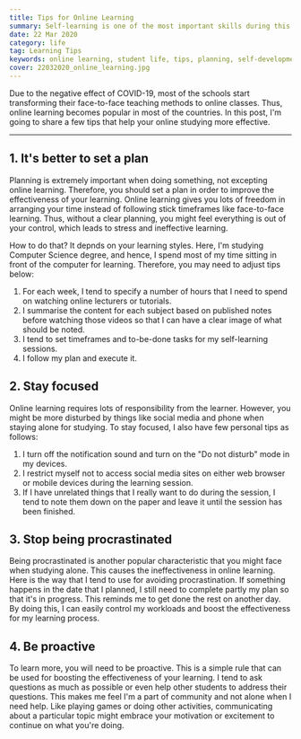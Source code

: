 ```yaml
---
title: Tips for Online Learning
summary: Self-learning is one of the most important skills during this pandemic period. Thus, I write this post to give some suggestions on preparing that skill.
date: 22 Mar 2020
category: life
tag: Learning Tips
keywords: online learning, student life, tips, planning, self-development
cover: 22032020_online_learning.jpg
---
```


Due to the negative effect of COVID-19, most of the schools start transforming their face-to-face teaching methods to online classes. Thus, online learning becomes popular in most of the countries. In this post, I'm going to share a few tips that help your online studying more effective.

----

## 1. It's better to set a plan
Planning is extremely important when doing something, not excepting online learning. Therefore, you should set a plan in order to improve the effectiveness of your learning. Online learning gives you lots of freedom in arranging your time instead of following stick timeframes like face-to-face learning. Thus, without a clear planning, you might feel everything is out of your control, which leads to stress and ineffective learning.

How to do that? It depnds on your learning styles. Here, I'm studying Computer Science degree, and hence, I spend most of my time sitting in front of the computer for learning. Therefore, you may need to adjust tips below:

1. For each week, I tend to specify a number of hours that I need to spend on watching online lecturers or tutorials.
2. I summarise the content for each subject based on published notes before watching those videos so that I can have a clear image of what should be noted.
3. I tend to set timeframes and to-be-done tasks for my self-learning sessions.
4. I follow my plan and execute it.

## 2. Stay focused
Online learning requires lots of responsibility from the learner. However, you might be more disturbed by things like social media and phone when staying alone for studying. To stay focused, I also have few personal tips as follows:

1. I turn off the notification sound and turn on the "Do not disturb" mode in my devices.
2. I restrict myself not to access social media sites on either web browser or mobile devices during the learning session.
3. If I have unrelated things that I really want to do during the session, I tend to note them down on the paper and leave it until the session has been finished.

## 3. Stop being procrastinated
Being procrastinated is another popular characteristic that you might face when studying alone. This causes the ineffectiveness in online learning. Here is the way that I tend to use for avoiding procrastination. If something happens in the date that I planned, I still need to complete partly my plan so that it's in progress. This reminds me to get done the rest on another day. By doing this, I can easily control my workloads and boost the effectiveness for my learning process.

## 4. Be proactive
To learn more, you will need to be proactive. This is a simple rule that can be used for boosting the effectiveness of your learning. I tend to ask questions as much as possible or even help other students to address their questions. This makes me feel I'm a part of community and not alone when I need help. Like playing games or doing other activities, communicating about a particular topic might embrace your motivation or excitement to continue on what you're doing.